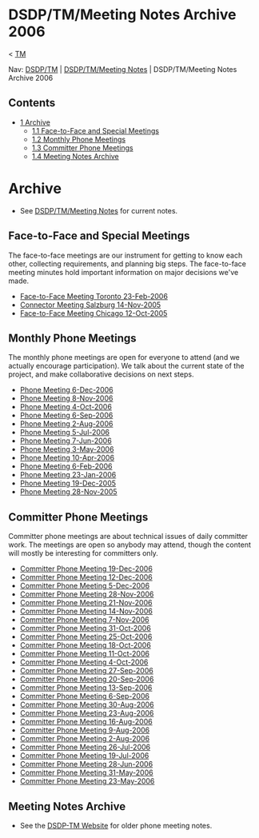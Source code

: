 

DSDP/TM/Meeting Notes Archive 2006
==================================

< [TM](./TM "DSDP/TM")

Nav: [DSDP/TM](./TM "DSDP/TM") | [DSDP/TM/Meeting Notes](./Meeting_Notes "DSDP/TM/Meeting Notes") | DSDP/TM/Meeting Notes Archive 2006

Contents
--------

*   [1 Archive](#Archive)
    *   [1.1 Face-to-Face and Special Meetings](#Face-to-Face-and-Special-Meetings)
    *   [1.2 Monthly Phone Meetings](#Monthly-Phone-Meetings)
    *   [1.3 Committer Phone Meetings](#Committer-Phone-Meetings)
    *   [1.4 Meeting Notes Archive](#Meeting-Notes-Archive)

Archive
=======

*   See [DSDP/TM/Meeting Notes](./Meeting_Notes "DSDP/TM/Meeting Notes") for current notes.

Face-to-Face and Special Meetings
---------------------------------

The face-to-face meetings are our instrument for getting to know each other, collecting requirements, and planning big steps. The face-to-face meeting minutes hold important information on major decisions we've made.

*   [Face-to-Face Meeting Toronto 23-Feb-2006](./Face-to-face_Toronto_23-Feb-2006 "DSDP/TM/Face-to-face Toronto 23-Feb-2006")
*   [Connector Meeting Salzburg 14-Nov-2005](/DSDP-TM_Connector_Meeting_Salzburg_2005x11x14 "DSDP-TM Connector Meeting Salzburg 2005x11x14")
*   [Face-to-Face Meeting Chicago 12-Oct-2005](https://www.eclipse.org./doc/index.php)

Monthly Phone Meetings
----------------------

The monthly phone meetings are open for everyone to attend (and we actually encourage participation). We talk about the current state of the project, and make collaborative decisions on next steps.

*   [Phone Meeting 6-Dec-2006](./Phone_Meeting_6-Dec-2006 "DSDP/TM/Phone Meeting 6-Dec-2006")
*   [Phone Meeting 8-Nov-2006](./Phone_Meeting_8-Nov-2006 "DSDP/TM/Phone Meeting 8-Nov-2006")
*   [Phone Meeting 4-Oct-2006](./Phone_Meeting_4-Oct-2006 "DSDP/TM/Phone Meeting 4-Oct-2006")
*   [Phone Meeting 6-Sep-2006](./Phone_Meeting_6-Sep-2006 "DSDP/TM/Phone Meeting 6-Sep-2006")
*   [Phone Meeting 2-Aug-2006](./Phone_Meeting_2-Aug-2006 "DSDP/TM/Phone Meeting 2-Aug-2006")
*   [Phone Meeting 5-Jul-2006](./Phone_Meeting_5-Jul-2006 "DSDP/TM/Phone Meeting 5-Jul-2006")
*   [Phone Meeting 7-Jun-2006](./Phone_Meeting_7-Jun-2006 "DSDP/TM/Phone Meeting 7-Jun-2006")
*   [Phone Meeting 3-May-2006](./Phone_Meeting_3-May-2006 "DSDP/TM/Phone Meeting 3-May-2006")
*   [Phone Meeting 10-Apr-2006](./Phone_Meeting_10-Apr-2006 "DSDP/TM/Phone Meeting 10-Apr-2006")
*   [Phone Meeting 6-Feb-2006](/DSDP-TM_Notes_2006x02x06 "DSDP-TM Notes 2006x02x06")
*   [Phone Meeting 23-Jan-2006](/DSDP-TM_Notes_2006x01x23 "DSDP-TM Notes 2006x01x23")
*   [Phone Meeting 19-Dec-2005](/DSDP_TM_Notes_2005x12x19 "DSDP TM Notes 2005x12x19")
*   [Phone Meeting 28-Nov-2005](/DSDP_TM_Notes_2005x11x28 "DSDP TM Notes 2005x11x28")

Committer Phone Meetings
------------------------

Committer phone meetings are about technical issues of daily committer work. The meetings are open so anybody may attend, though the content will mostly be interesting for committers only.

*   [Committer Phone Meeting 19-Dec-2006](./Committer_Phone_Meeting_19-Dec-2006 "DSDP/TM/Committer Phone Meeting 19-Dec-2006")
*   [Committer Phone Meeting 12-Dec-2006](./Committer_Phone_Meeting_12-Dec-2006 "DSDP/TM/Committer Phone Meeting 12-Dec-2006")
*   [Committer Phone Meeting 5-Dec-2006](./Committer_Phone_Meeting_5-Dec-2006 "DSDP/TM/Committer Phone Meeting 5-Dec-2006")
*   [Committer Phone Meeting 28-Nov-2006](./Committer_Phone_Meeting_28-Nov-2006 "DSDP/TM/Committer Phone Meeting 28-Nov-2006")
*   [Committer Phone Meeting 21-Nov-2006](./Committer_Phone_Meeting_21-Nov-2006 "DSDP/TM/Committer Phone Meeting 21-Nov-2006")
*   [Committer Phone Meeting 14-Nov-2006](./Committer_Phone_Meeting_14-Nov-2006 "DSDP/TM/Committer Phone Meeting 14-Nov-2006")
*   [Committer Phone Meeting 7-Nov-2006](./Committer_Phone_Meeting_7-Nov-2006 "DSDP/TM/Committer Phone Meeting 7-Nov-2006")
*   [Committer Phone Meeting 31-Oct-2006](./Committer_Phone_Meeting_31-Oct-2006 "DSDP/TM/Committer Phone Meeting 31-Oct-2006")
*   [Committer Phone Meeting 25-Oct-2006](./Committer_Phone_Meeting_25-Oct-2006 "DSDP/TM/Committer Phone Meeting 25-Oct-2006")
*   [Committer Phone Meeting 18-Oct-2006](./Committer_Phone_Meeting_18-Oct-2006 "DSDP/TM/Committer Phone Meeting 18-Oct-2006")
*   [Committer Phone Meeting 11-Oct-2006](./Committer_Phone_Meeting_11-Oct-2006 "DSDP/TM/Committer Phone Meeting 11-Oct-2006")
*   [Committer Phone Meeting 4-Oct-2006](./Committer_Phone_Meeting_4-Oct-2006 "DSDP/TM/Committer Phone Meeting 4-Oct-2006")
*   [Committer Phone Meeting 27-Sep-2006](./Committer_Phone_Meeting_27-Sep-2006 "DSDP/TM/Committer Phone Meeting 27-Sep-2006")
*   [Committer Phone Meeting 20-Sep-2006](./Committer_Phone_Meeting_20-Sep-2006 "DSDP/TM/Committer Phone Meeting 20-Sep-2006")
*   [Committer Phone Meeting 13-Sep-2006](./Committer_Phone_Meeting_13-Sep-2006 "DSDP/TM/Committer Phone Meeting 13-Sep-2006")
*   [Committer Phone Meeting 6-Sep-2006](./Committer_Phone_Meeting_6-Sep-2006 "DSDP/TM/Committer Phone Meeting 6-Sep-2006")
*   [Committer Phone Meeting 30-Aug-2006](./Committer_Phone_Meeting_30-Aug-2006 "DSDP/TM/Committer Phone Meeting 30-Aug-2006")
*   [Committer Phone Meeting 23-Aug-2006](./Committer_Phone_Meeting_23-Aug-2006 "DSDP/TM/Committer Phone Meeting 23-Aug-2006")
*   [Committer Phone Meeting 16-Aug-2006](./Committer_Phone_Meeting_16-Aug-2006 "DSDP/TM/Committer Phone Meeting 16-Aug-2006")
*   [Committer Phone Meeting 9-Aug-2006](./Committer_Phone_Meeting_9-Aug-2006 "DSDP/TM/Committer Phone Meeting 9-Aug-2006")
*   [Committer Phone Meeting 2-Aug-2006](./Committer_Phone_Meeting_2-Aug-2006 "DSDP/TM/Committer Phone Meeting 2-Aug-2006")
*   [Committer Phone Meeting 26-Jul-2006](./Committer_Phone_Meeting_26-Jul-2006 "DSDP/TM/Committer Phone Meeting 26-Jul-2006")
*   [Committer Phone Meeting 19-Jul-2006](./Committer_Phone_Meeting_19-Jul-2006 "DSDP/TM/Committer Phone Meeting 19-Jul-2006")
*   [Committer Phone Meeting 28-Jun-2006](./Committer_Phone_Meeting_28-Jun-2006 "DSDP/TM/Committer Phone Meeting 28-Jun-2006")
*   [Committer Phone Meeting 31-May-2006](./Committer_Phone_Meeting_31-May-2006 "DSDP/TM/Committer Phone Meeting 31-May-2006")
*   [Committer Phone Meeting 23-May-2006](./Committer_Phone_Meeting_23-May-2006 "DSDP/TM/Committer Phone Meeting 23-May-2006")

Meeting Notes Archive
---------------------

*   See the [DSDP-TM Website](https://www.eclipse.org./doc/) for older phone meeting notes.


